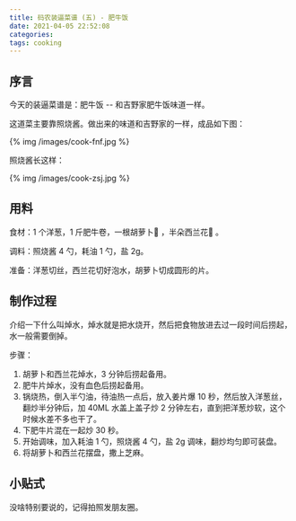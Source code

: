 ```yaml
---
title: 码农装逼菜谱 (五) - 肥牛饭
date: 2021-04-05 22:52:08
categories:
tags: cooking
---
```


## 序言

今天的装逼菜谱是：肥牛饭 -- 和吉野家肥牛饭味道一样。

这道菜主要靠照烧酱。做出来的味道和吉野家的一样，成品如下图：

{% img /images/cook-fnf.jpg %}

照烧酱长这样：

{% img /images/cook-zsj.jpg %}

## 用料

食材：1 个洋葱，1 斤肥牛卷，一根胡萝卜🥕 ，半朵西兰花🥦 。

调料：照烧酱 4 勺，耗油 1 勺，盐 2g。

准备：洋葱切丝，西兰花切好泡水，胡萝卜切成圆形的片。

## 制作过程

介绍一下什么叫焯水，焯水就是把水烧开，然后把食物放进去过一段时间后捞起，水一般需要倒掉。

步骤：

 1. 胡萝卜和西兰花焯水，3 分钟后捞起备用。
 2. 肥牛片焯水，没有血色后捞起备用。
 3. 锅烧热，倒入半勺油，待油热一点后，放入姜片爆 10 秒，然后放入洋葱丝，翻炒半分钟后，加 40ML 水盖上盖子炒 2 分钟左右，直到把洋葱炒软，这个时候水差不多也干了。
 4. 下肥牛片混在一起炒 30 秒。
 6. 开始调味，加入耗油 1 勺，照烧酱 4 勺，盐 2g 调味，翻炒均匀即可装盘。
 5. 将胡萝卜和西兰花摆盘，撒上芝麻。

## 小贴式

没啥特别要说的，记得拍照发朋友圈。

